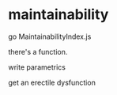 # maintainability


go MaintainabilityIndex.js

there's a function.

write parametrics

get an erectile dysfunction
